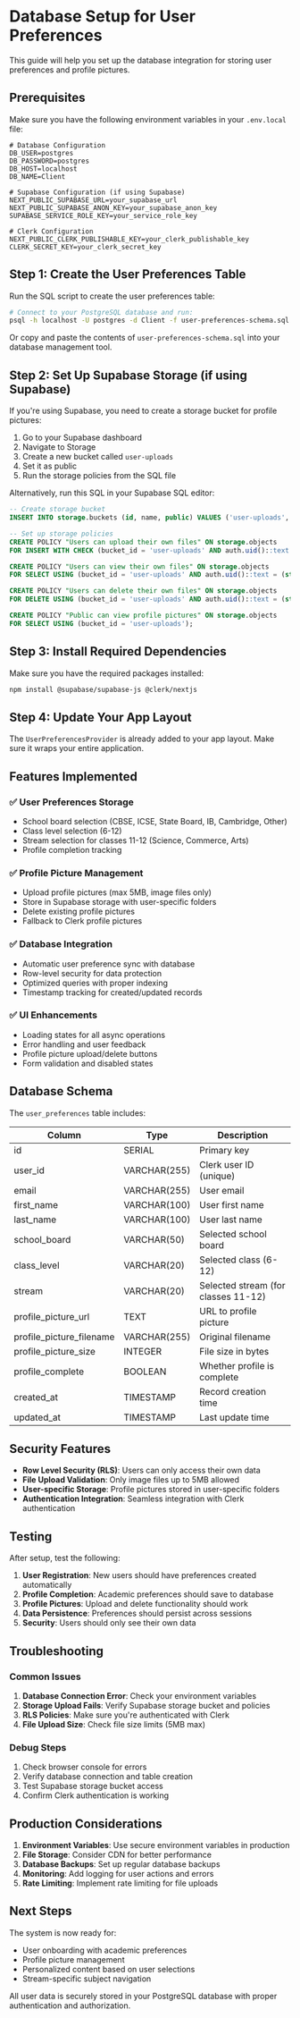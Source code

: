 # Database Setup for User Preferences

This guide will help you set up the database integration for storing user preferences and profile pictures.

## Prerequisites

Make sure you have the following environment variables in your `.env.local` file:

```env
# Database Configuration
DB_USER=postgres
DB_PASSWORD=postgres
DB_HOST=localhost
DB_NAME=Client

# Supabase Configuration (if using Supabase)
NEXT_PUBLIC_SUPABASE_URL=your_supabase_url
NEXT_PUBLIC_SUPABASE_ANON_KEY=your_supabase_anon_key
SUPABASE_SERVICE_ROLE_KEY=your_service_role_key

# Clerk Configuration
NEXT_PUBLIC_CLERK_PUBLISHABLE_KEY=your_clerk_publishable_key
CLERK_SECRET_KEY=your_clerk_secret_key
```

## Step 1: Create the User Preferences Table

Run the SQL script to create the user preferences table:

```bash
# Connect to your PostgreSQL database and run:
psql -h localhost -U postgres -d Client -f user-preferences-schema.sql
```

Or copy and paste the contents of `user-preferences-schema.sql` into your database management tool.

## Step 2: Set Up Supabase Storage (if using Supabase)

If you're using Supabase, you need to create a storage bucket for profile pictures:

1. Go to your Supabase dashboard
2. Navigate to Storage
3. Create a new bucket called `user-uploads`
4. Set it as public
5. Run the storage policies from the SQL file

Alternatively, run this SQL in your Supabase SQL editor:

```sql
-- Create storage bucket
INSERT INTO storage.buckets (id, name, public) VALUES ('user-uploads', 'user-uploads', true);

-- Set up storage policies
CREATE POLICY "Users can upload their own files" ON storage.objects 
FOR INSERT WITH CHECK (bucket_id = 'user-uploads' AND auth.uid()::text = (storage.foldername(name))[1]);

CREATE POLICY "Users can view their own files" ON storage.objects 
FOR SELECT USING (bucket_id = 'user-uploads' AND auth.uid()::text = (storage.foldername(name))[1]);

CREATE POLICY "Users can delete their own files" ON storage.objects 
FOR DELETE USING (bucket_id = 'user-uploads' AND auth.uid()::text = (storage.foldername(name))[1]);

CREATE POLICY "Public can view profile pictures" ON storage.objects 
FOR SELECT USING (bucket_id = 'user-uploads');
```

## Step 3: Install Required Dependencies

Make sure you have the required packages installed:

```bash
npm install @supabase/supabase-js @clerk/nextjs
```

## Step 4: Update Your App Layout

The `UserPreferencesProvider` is already added to your app layout. Make sure it wraps your entire application.

## Features Implemented

### ✅ User Preferences Storage
- School board selection (CBSE, ICSE, State Board, IB, Cambridge, Other)
- Class level selection (6-12)
- Stream selection for classes 11-12 (Science, Commerce, Arts)
- Profile completion tracking

### ✅ Profile Picture Management
- Upload profile pictures (max 5MB, image files only)
- Store in Supabase storage with user-specific folders
- Delete existing profile pictures
- Fallback to Clerk profile pictures

### ✅ Database Integration
- Automatic user preference sync with database
- Row-level security for data protection
- Optimized queries with proper indexing
- Timestamp tracking for created/updated records

### ✅ UI Enhancements
- Loading states for all async operations
- Error handling and user feedback
- Profile picture upload/delete buttons
- Form validation and disabled states

## Database Schema

The `user_preferences` table includes:

| Column | Type | Description |
|--------|------|-------------|
| id | SERIAL | Primary key |
| user_id | VARCHAR(255) | Clerk user ID (unique) |
| email | VARCHAR(255) | User email |
| first_name | VARCHAR(100) | User first name |
| last_name | VARCHAR(100) | User last name |
| school_board | VARCHAR(50) | Selected school board |
| class_level | VARCHAR(20) | Selected class (6-12) |
| stream | VARCHAR(20) | Selected stream (for classes 11-12) |
| profile_picture_url | TEXT | URL to profile picture |
| profile_picture_filename | VARCHAR(255) | Original filename |
| profile_picture_size | INTEGER | File size in bytes |
| profile_complete | BOOLEAN | Whether profile is complete |
| created_at | TIMESTAMP | Record creation time |
| updated_at | TIMESTAMP | Last update time |

## Security Features

- **Row Level Security (RLS)**: Users can only access their own data
- **File Upload Validation**: Only image files up to 5MB allowed
- **User-specific Storage**: Profile pictures stored in user-specific folders
- **Authentication Integration**: Seamless integration with Clerk authentication

## Testing

After setup, test the following:

1. **User Registration**: New users should have preferences created automatically
2. **Profile Completion**: Academic preferences should save to database
3. **Profile Pictures**: Upload and delete functionality should work
4. **Data Persistence**: Preferences should persist across sessions
5. **Security**: Users should only see their own data

## Troubleshooting

### Common Issues

1. **Database Connection Error**: Check your environment variables
2. **Storage Upload Fails**: Verify Supabase storage bucket and policies
3. **RLS Policies**: Make sure you're authenticated with Clerk
4. **File Upload Size**: Check file size limits (5MB max)

### Debug Steps

1. Check browser console for errors
2. Verify database connection and table creation
3. Test Supabase storage bucket access
4. Confirm Clerk authentication is working

## Production Considerations

1. **Environment Variables**: Use secure environment variables in production
2. **File Storage**: Consider CDN for better performance
3. **Database Backups**: Set up regular database backups
4. **Monitoring**: Add logging for user actions and errors
5. **Rate Limiting**: Implement rate limiting for file uploads

## Next Steps

The system is now ready for:
- User onboarding with academic preferences
- Profile picture management
- Personalized content based on user selections
- Stream-specific subject navigation

All user data is securely stored in your PostgreSQL database with proper authentication and authorization. 